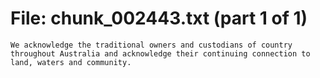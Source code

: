 ﻿# File: chunk_002443.txt (part 1 of 1)
```
We acknowledge the traditional owners and custodians of country throughout Australia and acknowledge their continuing connection to land, waters and community.
```


